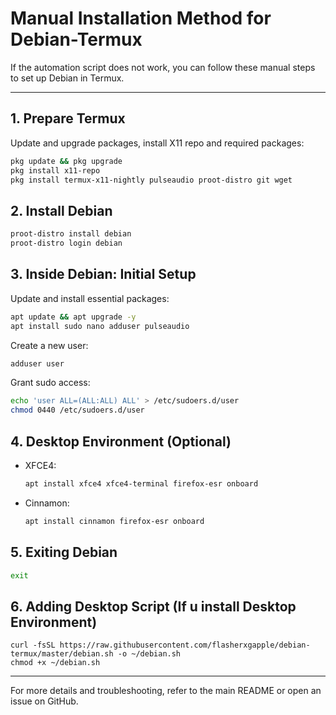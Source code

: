 # Manual Installation Method for Debian-Termux

If the automation script does not work, you can follow these manual steps to set up Debian in Termux.

---

## 1. Prepare Termux
Update and upgrade packages, install X11 repo and required packages:
```sh
pkg update && pkg upgrade
pkg install x11-repo
pkg install termux-x11-nightly pulseaudio proot-distro git wget
```

## 2. Install Debian
```sh
proot-distro install debian
proot-distro login debian
```

## 3. Inside Debian: Initial Setup
Update and install essential packages:
```sh
apt update && apt upgrade -y
apt install sudo nano adduser pulseaudio
```

Create a new user:
```sh
adduser user
```
Grant sudo access:
```sh
echo 'user ALL=(ALL:ALL) ALL' > /etc/sudoers.d/user
chmod 0440 /etc/sudoers.d/user
```

## 4. Desktop Environment (Optional)
- XFCE4:
  ```sh
  apt install xfce4 xfce4-terminal firefox-esr onboard
  ```
- Cinnamon:
  ```sh
  apt install cinnamon firefox-esr onboard
  ```

## 5. Exiting Debian
```sh
exit
```

## 6. Adding Desktop Script (If u install Desktop Environment)
```
curl -fsSL https://raw.githubusercontent.com/flasherxgapple/debian-termux/master/debian.sh -o ~/debian.sh
chmod +x ~/debian.sh
```

---

For more details and troubleshooting, refer to the main README or open an issue on GitHub.
